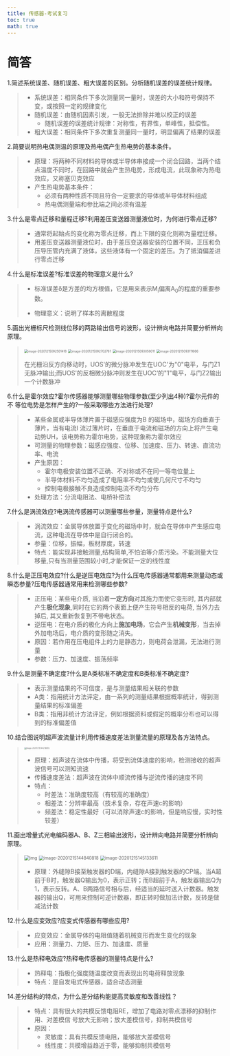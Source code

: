 ```yaml
---
title: 传感器-考试复习
toc: true
math: true
---
```

# 简答
1.简述系统误差、随机误差、粗大误差的区别。分析随机误差的误差统计规律。

> - 系统误差：相同条件下多次测量同一量时，误差的大小和符号保持不变，或按照一定的规律变化
> - 随机误差：由随机因素引发，一般无法排除并难以校正的误差
>   - 随机误差的误差统计规律：对称性，有界性，单峰性，抵偿性。
> - 粗大误差：相同条件下多次重复测量同一量时，明显偏离了结果的误差

2.简要说明热电偶测温的原理及热电偶产生热电势的基本条件。

> - 原理：将两种不同材料的导体或半导体串接成一个闭合回路，当两个结点温度不同时，在回路中就会产生热电势，形成电流，此现象称为热电效应，又称塞贝克效应
> - 产生热电势基本条件：
>   - 必须有两种性质不同且符合一定要求的导体或半导体材料组成
>   - 热电偶测量端和参比端之间必须有温差

3.什么是零点迁移和量程迁移?利用差压变送器测量液位时，为何进行零点迁移?

> - 通常将起始点的变化称为零点迁移，而上下限的变化则称为量程迁移。
> - 用差压变送器测量液位时，由于差压变送器安装的位置不同，正压和负压导压管内充满了液体，这些液体有一个固定的差压。为了抵消偏差进行零点迁移

4.什么是标准误差?标准误差的物理意义是什么?

> - 标准误差δ是方差的均方根值，它是用来表示M<sub>i</sub>偏离A<sub>0</sub>的程度的重要参数。
>
> - 物理意义：说明了样本的离散程度

5.画出光栅标尺检测线位移的两路输出信号的波形，设计辨向电路并简要分析辨向原理。

> <img src="http://222.65.137.121:9702/images/2020/12/14/20201215092501.png" alt="image-20201215092501418" style="zoom:50%;" />
>
> <img src="http://222.65.137.121:9702/images/2020/12/14/20201215092702.png" alt="image-20201215092702761" style="zoom:50%;" />
>
> <img src="http://222.65.137.121:9702/images/2020/12/14/20201215093058.png" alt="image-20201215093058011" style="zoom:50%;" />
>
> <img src="http://222.65.137.121:9702/images/2020/12/14/20201215093111.png" alt="image-20201215093111666" style="zoom:50%;" />
>
> 在光栅沿反方向移动时，UOS'的微分脉冲发生在UOC'为"0"电平，与门Z1无脉冲输出;而UOS'的反相微分脉冲则发生在UOC‘的"1"电平，与门Z2输出一个计数脉冲

6.什么是霍尔效应?霍尔传感器能够测量哪些物理参数(至少列出4种)?霍尔元件的不
等位电势是怎样产生的?一般采取哪些方法进行处理?

> - 某些金属或半导体薄片置于磁感应强度为B 的磁场中，磁场方向垂直于薄片，当有电流I 流过薄片时，在垂直于电流和磁场的方向上将产生电动势UH，该电势称为霍尔电势，这种现象称为霍尔效应
> - 可测量的物理参数：磁感应强度、位移、加速度、压力、转速、直流功率、电流
> - 产生原因：
>   - 霍尔电极安装位置不正确、不对称或不在同一等电位量上
>   - 半导体材料不均匀造成了电阻率不均匀或使几何尺寸不均匀
>   - 控制电极接触不良造成控制电流不均匀分布
> - 处理方法：分流电阻法、电桥补偿法

7.什么是涡流效应?电涡流传感器可以测量哪些参量，测量特点是什么?

> - 涡流效应：金属导体放置于变化的磁场中时，就会在导体中产生感应电流，这种电流在导体中是自行闭合的。
> - 参量：位移，振幅，板材厚度，转速
> - 特点：能实现非接触测量,结构简单,不怕油等介质污染。不能测量大位移量,只有当测量范围较小时,才能保证一定的线性度

8.什么是正压电效应?什么是逆压电效应?为什么压电传感器通常都用来测量动态或瞬态参量?压电传感器通常用来检测哪些参数?

> - 正压电：某些电介质, 当沿着**一定方向**对其施力而使它变形时, 其内部就产生**极化现象**,同时在它的两个表面上便产生符号相反的电荷, 当外力去掉后, 其又重新恢复到不带电状态。
> - 逆压电：在电介质的极化方向上**施加电场**，它会产生**机械变形**，当去掉外加电场后，电介质的变形随之消失。
> - 原因：若作用在压电组件上的力是静态力，则电荷会泄漏，无法进行测量
> - 参数：压力、加速度、振荡频率

9.什么是测量不确定度?什么是A类标准不确定度和B类标准不确定度?

> - 表示测量结果的不可信度，是与测量结果相关联的参数
> - A类：指用统计方法评定，由一系列的测量结果根据概率统计，得到测量结果的标准偏差
> - B类：指用非统计方法评定，例如根据资料或假定的概率分布也可以得到的标准偏差值

10.结合图说明超声波流量计利用传播速度差法测量流量的原理及各方法特点。

> <img src="http://222.65.137.121:9702/images/2020/12/15/20201215144218.png" alt="image-20201215144218855" style="zoom:30%;" />
>
> - 原理：超声波在流体中传播，将受到流体速度的影响，检测接收的超声波信号可以测知流速
> - 传播速度差法：超声波在流体中顺流传播与逆流传播的速度不同
> - 特点：
>   - 时差法：准确度较高（有较高的准确度）
>   - 相差法：分辨率最高（技术复杂，存在声速c的影响）
>   - 频差法：稳定性最好（可以消除声速c的影响，但是响应慢，实时性较差）

11.画出增量式光电编码器A、B、Z三相输出波形，设计辨向电路并简要分析辨向原理。

> <img src="http://222.65.137.121:9702/images/2020/12/15/20201215144732.jpg" alt="img" style="zoom:75%;" />
>
> <img src="http://222.65.137.121:9702/images/2020/12/15/20201215144840.png" alt="image-20201215144840818" style="zoom:70%;" />
>
> <img src="http://222.65.137.121:9702/images/2020/12/15/20201215145133.png" alt="image-20201215145133611" style="zoom:70%;" />
>
> - 原理：外缝隙B接至触发器的D端，内缝隙A接到触发器的CP端。当A超前于B时，触发器Q输出为0，表示正转；而B超前于A，触发器输出Q为1，表示反转。A、B两路信号相与后，经适当的延时送入计数器。触发器的输出Q，可用来控制可逆计数器，即正转时做加法计数，反转是做减法计数

12.什么是应变效应?应变式传感器有哪些应用?

> - 应变效应：金属导体的电阻值随着机械变形而发生变化的现象
> - 应用：测量力、力矩、压力、加速度、质量

13.什么是热释电效应?热释电传感器的测量特点是什么?

> - 热释电：指极化强度随温度改变而表现出的电荷释放现象
> - 特点：是自发电式传感器，适合动态测量

14.差分结构的特点，为什么差分结构能提高灵敏度和改善线性？

> - 特点：具有很大的共模反馈电阻RE，增加了电路对零点漂移的抑制作用、对差模信      号放大无影响；放大差模信号，抑制共模信号
> - 原因：
>   - 灵敏度：具有共模反馈电阻，能够放大差模信号
>   - 线性度：共模增益趋近于零，能够抑制共模信号

